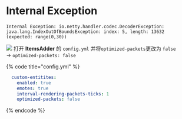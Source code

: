 # Internal Exception

`Internal Exception: io.netty.handler.codec.DecoderException: java.lang.IndexOutOfBoundsException: index: 5, length: 13632 (expected: range(0,30))`

![](<../.gitbook/assets/image (48).png>)
打开 **ItemsAdder** 的 `config.yml` 并将`optimized-packets`更改为 `false`
<br>-> `optimized-packets: false`

{% code title="config.yml" %}
```yaml
  custom-entitites:
    enabled: true
    emotes: true
    interval-rendering-packets-ticks: 1
    optimized-packets: false
```
{% endcode %}

